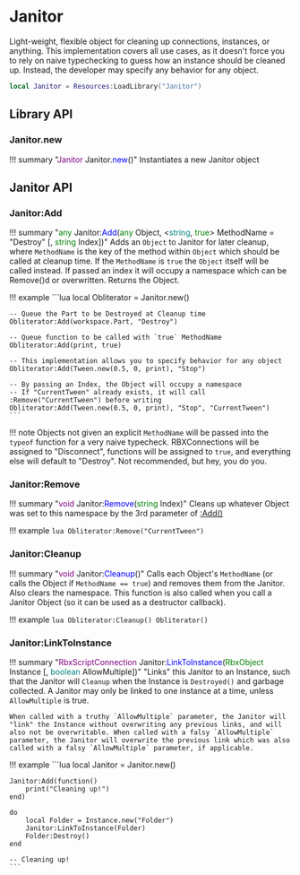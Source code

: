 # Janitor
Light-weight, flexible object for cleaning up connections, instances, or anything. This implementation covers all use cases, as it doesn't force you to rely on naive typechecking to guess how an instance should be cleaned up. Instead, the developer may specify any behavior for any object.

```lua
local Janitor = Resources:LoadLibrary("Janitor")
```

## Library API

### Janitor.new

!!! summary "<span style="color:purple;">Janitor</span> Janitor.<span style="color:blue;">new</span>()"
	Instantiates a new Janitor object

## Janitor API

### Janitor:Add

!!! summary "<span style="color:green;">any</span> Janitor:<span style="color:blue;">Add</span>(<span style="color:green;">any</span> Object, <<span style="color:teal;">string</span>, <span style="color:green;">true</span>> MethodName = "Destroy" [, <span style="color:green;">string</span> Index])"
	Adds an `Object` to Janitor for later cleanup, where `MethodName` is the key of the method within `Object` which should be called at cleanup time. If the `MethodName` is `true` the `Object` itself will be called instead. If passed an index it will occupy a namespace which can be Remove()d or overwritten. Returns the Object.

!!! example
	```lua
	local Obliterator = Janitor.new()

	-- Queue the Part to be Destroyed at Cleanup time
	Obliterator:Add(workspace.Part, "Destroy")

	-- Queue function to be called with `true` MethodName
	Obliterator:Add(print, true)

	-- This implementation allows you to specify behavior for any object
	Obliterator:Add(Tween.new(0.5, 0, print), "Stop")

	-- By passing an Index, the Object will occupy a namespace
	-- If "CurrentTween" already exists, it will call :Remove("CurrentTween") before writing
	Obliterator:Add(Tween.new(0.5, 0, print), "Stop", "CurrentTween")
	```

!!! note
	Objects not given an explicit `MethodName` will be passed into the `typeof` function for a very naive typecheck. RBXConnections will be assigned to "Disconnect", functions will be assigned to `true`, and everything else will default to "Destroy". Not recommended, but hey, you do you.

### Janitor:Remove

!!! summary "<span style="color:purple;">void</span> Janitor:<span style="color:blue;">Remove</span>(<span style="color:green;">string</span> Index)"
	Cleans up whatever Object was set to this namespace by the 3rd parameter of [:Add()](https://rostrap.github.io/Libraries/Events/Janitor/#janitoradd)

!!! example
	```lua
	Obliterator:Remove("CurrentTween")
	```

### Janitor:Cleanup

!!! summary "<span style="color:purple;">void</span> Janitor:<span style="color:blue;">Cleanup</span>()"
	Calls each Object's `MethodName` (or calls the Object if `MethodName == true`) and removes them from the Janitor. Also clears the namespace. This function is also called when you call a Janitor Object (so it can be used as a destructor callback).

!!! example
	```lua
	Obliterator:Cleanup()
	Obliterator()
	```

### Janitor:LinkToInstance

!!! summary "<span style="color:purple;">RbxScriptConnection</span> Janitor:<span style="color:blue;">LinkToInstance</span>(<span style="color:green;">RbxObject</span> Instance [, <span style="color:teal;">boolean</span> AllowMultiple])"
	"Links" this Janitor to an Instance, such that the Janitor will `Cleanup` when the Instance is `Destroyed()` and garbage collected. A Janitor may only be linked to one instance at a time, unless `AllowMultiple` is true.

	When called with a truthy `AllowMultiple` parameter, the Janitor will "link" the Instance without overwriting any previous links, and will also not be overwritable. When called with a falsy `AllowMultiple` parameter, the Janitor will overwrite the previous link which was also called with a falsy `AllowMultiple` parameter, if applicable.

!!! example
	```lua
	local Janitor = Janitor.new()

	Janitor:Add(function()
		print("Cleaning up!")
	end)

	do
		local Folder = Instance.new("Folder")
		Janitor:LinkToInstance(Folder)
		Folder:Destroy()
	end

	-- Cleaning up!
	```
